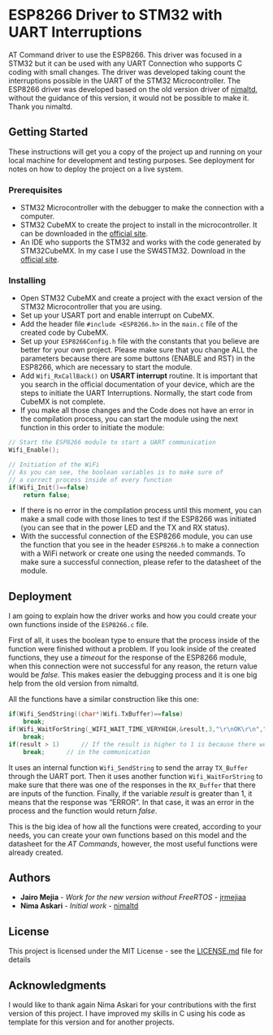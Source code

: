 # ESP8266 Driver to STM32 with UART Interruptions

AT Command driver to use the ESP8266. This driver was focused in a STM32 but it can be used with any UART Connection who supports C coding with small changes. The driver was developed taking count the interruptions possible in the UART of the STM32 Microcontroller. The ESP8266 driver was developed based on the old version driver of [nimaltd](https://github.com/nimaltd/ESP8266), without the guidance of this version, it would not be possible to make it. Thank you nimaltd.

## Getting Started

These instructions will get you a copy of the project up and running on your local machine for development and testing purposes. See deployment for notes on how to deploy the project on a live system.

### Prerequisites

* STM32 Microcontroller with the debugger to make the connection with a computer.
* STM32 CubeMX to create the project to install in the microcontroller. It can be downloaded in the [official site](https://www.st.com/en/development-tools/stm32cubemx.html).
* An IDE who supports the STM32 and works with the code generated by STM32CubeMX. In my case I use the SW4STM32. Download in the [official site](https://www.st.com/en/development-tools/sw4stm32.html).

### Installing

* Open STM32 CubeMX and create a project with the exact version of the STM32 Microcontroller that you are using. 
* Set up your USART port and enable interrupt on CubeMX.
* Add the header file `#include <ESP8266.h>` in the `main.c` file of the created code by CubeMX.
* Set up your `ESP8266Config.h` file with the constants that you believe are better for your own project. Please make sure that you change ALL the parameters because there are some buttons (ENABLE and RST) in the ESP8266, which are necessary to start the module. 
* Add `Wifi_RxCallBack()` on **USART interrupt** routine. It is important that you search in the official documentation of your device, which are the steps to initiate the UART Interruptions. Normally, the start code from CubeMX is not complete. 
* If you make all those changes and the Code does not have an error in the compilation process, you can start the module using the next function in this order to initiate the module:

```C
// Start the ESP8266 module to start a UART communication
Wifi_Enable();

// Initiation of the WiFi
// As you can see, the boolean variables is to make sure of 
// a correct process inside of every function
if(Wifi_Init()==false)    
	return false;
```
* If there is no error in the compilation process until this moment, you can make a small code with those lines to test if the ESP8266 was initiated (you can see that in the power LED and the TX and RX status). 
* With the successful connection of the ESP8266 module, you can use the function that you see in the header `ESP8266.h` to make a connection with a WiFi network or create one using the needed commands. To make sure a successful connection, please refer to the datasheet of the module. 

## Deployment

I am going to explain how the driver works and how you could create your own functions inside of the `ESP8266.c` file.

First of all, it uses the boolean type to ensure that the process inside of the function were finished without a problem. If you look inside of the created functions, they use a *timeout* for the response of the ESP8266 module, when this connection were not successful for any reason, the return value would be *false*. This makes easier the debugging process and it is one big help from the old version from nimaltd. 

All the functions have a similar construction like this one: 
```C
if(Wifi_SendString((char*)Wifi.TxBuffer)==false)
	break;
if(Wifi_WaitForString(_WIFI_WAIT_TIME_VERYHIGH,&result,3,"\r\nOK\r\n","\r\nERROR\r\n")==false)
	break;
if(result > 1)		// If the result is higher to 1 is because there were an error
	break;		// in the communication
```
It uses an internal function `Wifi_SendString` to send the array `TX_Buffer` through the UART port. Then it uses another function `Wifi_WaitForString` to make sure that there was one of the responses in the `RX_Buffer` that there are inputs of the function. Finally, if the variable *result* is greater than 1, it means that the response was “ERROR”. In that case, it was an error in the process and the function would return *false*. 

This is the big idea of how all the functions were created, according to your needs, you can create your own functions based on this model and the datasheet for the *AT Commands*, however, the most useful functions were already created.

## Authors

* **Jairo Mejia** - *Work for the new version without FreeRTOS* - [jrmejiaa](https://github.com/jrmejiaa)
* **Nima Askari** - *Initial work* - [nimaltd](https://github.com/nimaltd)

## License

This project is licensed under the MIT License - see the [LICENSE.md](LICENSE) file for details

## Acknowledgments

I would like to thank again Nima Askari for your contributions with the first version of this project. I have improved my skills in C using his code as template for this version and for another projects. 
